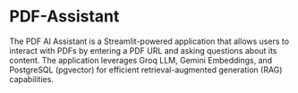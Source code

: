# PDF-Assistant
The PDF AI Assistant is a Streamlit-powered application that allows users to interact with PDFs by entering a PDF URL and asking questions about its content. The application leverages Groq LLM, Gemini Embeddings, and PostgreSQL (pgvector) for efficient retrieval-augmented generation (RAG) capabilities.
